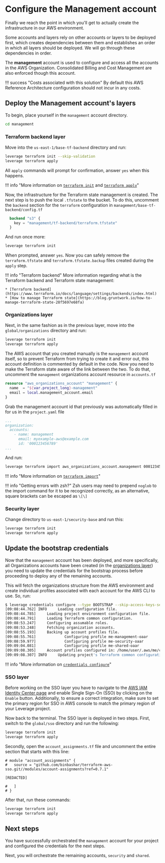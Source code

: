 # Configure the Management account
Finally we reach the point in which you'll get to actually create the infrastructure in our AWS environment.

Some accounts and layers rely on other accounts or layers to be deployed first, which creates dependencies between them and establishes an order in which all layers should be deployed. We will go through these dependencies in order.

The **management** account is used to configure and access all the accounts in the AWS Organization. Consolidated Billing and Cost Management are also enforced though this account.

!!! success "Costs associated with this solution"
    By default this AWS Reference Architecture configuration should not incur in any costs.

## Deploy the Management account's layers
To begin, place yourself in the `management` account directory.
``` bash
cd management
```

### Terraform backend layer
Move into the `us-east-1/base-tf-backend` directory and run:
``` bash
leverage terraform init --skip-validation
leverage terraform apply
```

All `apply` commands will prompt for confirmation, answer `yes` when this happens.

!!! info "More information on [`terraform init`](/user-guide/leverage-cli/reference/terraform#init) and [`terraform apply`](/user-guide/leverage-cli/reference/terraform#apply)"

Now, the infrastructure for the Terraform state management is created. The next step is to push the local `.tfstate` to the bucket. To do this, uncomment the `backend` section for the `terraform` configuration in `management/base-tf-backend/config.tf`

``` terraform
  backend "s3" {
    key = "management/tf-backend/terraform.tfstate"
  }
```

And run once more:
``` bash
leverage terraform init
```

When prompted, answer `yes`. Now you can safely remove the `terraform.tfstate` and `terraform.tfstate.backup` files created during the `apply` step.

!!! info "Terraform backend"
    More information regarding what is the Terraform backend and Terraform state management:

    * [Terraform backend](https://www.terraform.io/docs/language/settings/backends/index.html)
    * [How to manage Terraform state](https://blog.gruntwork.io/how-to-manage-terraform-state-28f5697e68fa)

### Organizations layer
Next, in the same fashion as in the previous layer, move into the `global/organizations` directory and run:
``` bash
leverage terraform init
leverage terraform apply
```

The AWS account that you created manually is the `management` account itself, so to prevent Terraform from trying to create it and error out, this account definition is commented by default in the code. Now you need to make the Terraform state aware of the link between the two. To do that, uncomment the `management` organizations account resource in `accounts.tf`

``` terraform
resource "aws_organizations_account" "management" {
  name  = "${var.project_long}-management"
  email = local.management_account.email
}
```

Grab the management account id that previously was automatically filled in for us in the `project.yaml` file

``` yaml
...
organization:
  accounts:
    - name: management
      email: myexample-aws@example.com
      id: '000123456789'
...
```

And run:
``` bash
leverage terraform import aws_organizations_account.management 000123456789
```

!!! info "More information on [`terraform import`](/user-guide/leverage-cli/reference/terraform#import)"

!!! info "Getting errors with zsh?"
    Zsh users may need to prepend `noglob` to the import command for it to be recognized correctly, as an alternative, square brackets can be escaped as `\[\]`

### Security layer
Change directory to `us-east-1/security-base` and run this:
``` bash
leverage terraform init
leverage terraform apply
```

## Update the bootstrap credentials
Now that the `management` account has been deployed, and more specifically, all Organizations accounts have been created (in the [organizations layer](#organizations-layer)) you need to update the credentials for the bootstrap process before proceeding to deploy any of the remaining accounts.

This will fetch the organizations structure from the AWS environment and create individual profiles associated with each account for the AWS CLI to use. So, run:
``` bash
$ leverage credentials configure --type BOOTSTRAP --skip-access-keys-setup
[09:08:44.762] INFO     Loading configuration file.
[09:08:44.785]     Loading project environment configuration file.
[09:08:44.791]     Loading Terraform common configuration.
[09:08:53.247]     Configuring assumable roles.
[09:08:53.248]     Fetching organization accounts.
[09:08:55.193]     Backing up account profiles file.
[09:08:55.761]             Configuring profile me-management-oaar
[09:08:59.977]             Configuring profile me-security-oaar
[09:09:04.081]             Configuring profile me-shared-oaar
[09:09:08.305]     Account profiles configured in: /home/user/.aws/me/config
[09:09:08.307] INFO     Updating project's Terraform common configuration.
```

!!! info "More information on [`credentials configure`](/user-guide/leverage-cli/reference/credentials#configure)"

### SSO layer
Before working on the SSO layer you have to navigate to the [AWS IAM Identity Center page](https://console.aws.amazon.com/singlesignon/) and enable Single Sign-On (SSO) by clicking on the `Enable` button. Additionally, to ensure a correct integration, make sure to set the primary region for SSO in AWS console to match the primary region of your Leverage project. 

Now back to the terminal. The SSO layer is deployed in two steps. First, switch to the `global/sso` directory and run the following:
``` bash
leverage terraform init
leverage terraform apply
```

Secondly, open the `account_assignments.tf` file and uncomment the entire section that starts with this line:
```
# module "account_assignments" {
#   source = "github.com/binbashar/terraform-aws-sso.git//modules/account-assignments?ref=0.7.1"

[REDACTED]

#   ]
# }
```

After that, run these commands:
``` bash
leverage terraform init
leverage terraform apply
```

## Next steps
You have successfully orchestrated the `management` account for your project and configured the credentials for the next steps.

Next, you will orchestrate the remaining accounts, `security` and `shared`.
